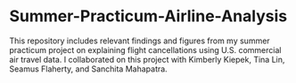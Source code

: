 # Summer-Practicum-Airline-Analysis
This repository includes relevant findings and figures from my summer practicum project on explaining flight cancellations using U.S. commercial air travel data. I collaborated on this project with Kimberly Kiepek, Tina Lin, Seamus Flaherty, and Sanchita Mahapatra.
